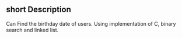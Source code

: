 ## short Description
Can Find the birthday date of users. Using implementation of C, binary search and linked list.
